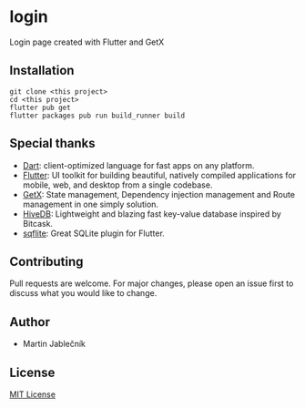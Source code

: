 # login
Login page created with Flutter and GetX


## Installation

  ```
  git clone <this project>
  cd <this project>
  flutter pub get
  flutter packages pub run build_runner build
  ```
  

## Special thanks

 - [Dart](https://dart.dev/): client-optimized language for fast apps on any platform.
 - [Flutter](https://flutter.dev/): UI toolkit for building beautiful, natively compiled applications for mobile, web, and desktop from a single codebase.
 - [GetX](https://pub.dev/packages/get): State management, Dependency injection management and Route management in one simply solution.
 - [HiveDB](https://hivedb.dev/): Lightweight and blazing fast key-value database inspired by Bitcask.
 - [sqflite](https://pub.dev/packages/sqflite): Great SQLite plugin for Flutter.



## Contributing
Pull requests are welcome. For major changes, please open an issue first to discuss what you would like to change.


## Author
 - Martin Jablečník


## License
[MIT License](https://choosealicense.com/licenses/mit/)

